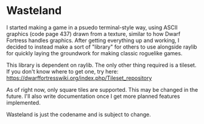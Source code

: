 # Wasteland

I started making a game in a psuedo terminal-style way, using ASCII graphics (code page 437) drawn from a texture, similar to how Dwarf Fortress handles graphics. After getting everything up and working, I decided to instead make a sort of "library" for others to use alongside raylib for quickly laying the groundwork for making classic roguelike games.

This library is dependent on raylib. The only other thing required is a tileset. If you don't know where to get one, try here: https://dwarffortresswiki.org/index.php/Tileset_repository

As of right now, only square tiles are supported. This may be changed in the future. I'll also write documentation once I get more planned features implemented.

Wasteland is just the codename and is subject to change.
